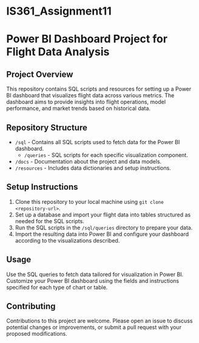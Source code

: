 # IS361_Assignment11

# Power BI Dashboard Project for Flight Data Analysis

## Project Overview
This repository contains SQL scripts and resources for setting up a Power BI dashboard that visualizes flight data across various metrics. The dashboard aims to provide insights into flight operations, model performance, and market trends based on historical data.

## Repository Structure
- `/sql` - Contains all SQL scripts used to fetch data for the Power BI dashboard.
  - `/queries` - SQL scripts for each specific visualization component.
- `/docs` - Documentation about the project and data models.
- `/resources` - Includes data dictionaries and setup instructions.

## Setup Instructions
1. Clone this repository to your local machine using `git clone <repository-url>`.
2. Set up a database and import your flight data into tables structured as needed for the SQL scripts.
3. Run the SQL scripts in the `/sql/queries` directory to prepare your data.
4. Import the resulting data into Power BI and configure your dashboard according to the visualizations described.

## Usage
Use the SQL queries to fetch data tailored for visualization in Power BI. Customize your Power BI dashboard using the fields and instructions specified for each type of chart or table.

## Contributing
Contributions to this project are welcome. Please open an issue to discuss potential changes or improvements, or submit a pull request with your proposed modifications.

